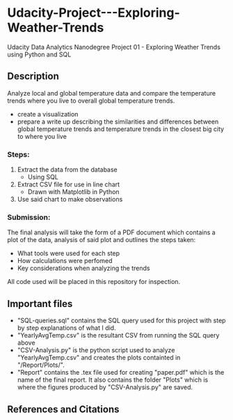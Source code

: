 # Udacity-Project---Exploring-Weather-Trends
Udacity Data Analytics Nanodegree Project 01 - Exploring Weather Trends using Python and SQL

## Description

Analyze local and global temperature data and compare the temperature trends where you live to overall global temperature trends.

- create a visualization
- prepare a write up describing the similarities and differences between global temperature trends and temperature trends in the closest big city to where you live

### Steps:

1. Extract the data from the database
    * Using SQL
2. Extract CSV file for use in line chart
    * Drawn with Matplotlib in Python
3. Use said chart to make observations

### Submission:

The final analysis will take the form of a PDF document which contains a plot of the data, analysis of said plot and outlines the steps taken:

* What tools were used for each step
* How calculations were perfomed
* Key considerations when analyzing the trends

All code used will be placed in this repository for inspection.

## Important files

* "SQL-queries.sql" contains the SQL query used for this project with step by
step explanations of what I did.
* "YearlyAvgTemp.csv" is the resultant CSV from running the SQL query above
* "CSV-Analysis.py" is the python script used to analyze "YearlyAvgTemp.csv"
and creates the plots containted in "/Report/Plots/".
* "Report" contains the .tex file used for creating "paper.pdf" which is the name
of the final report. It also contains the folder "Plots" which is where the figures
produced by "CSV-Analysis.py" are saved.

## References and Citations
